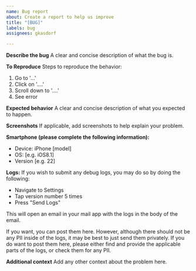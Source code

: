 ```yaml
---
name: Bug report
about: Create a report to help us improve
title: "[BUG]"
labels: bug
assignees: gkasdorf

---
```


**Describe the bug**
A clear and concise description of what the bug is.

**To Reproduce**
Steps to reproduce the behavior:
1. Go to '...'
2. Click on '....'
3. Scroll down to '....'
4. See error

**Expected behavior**
A clear and concise description of what you expected to happen.

**Screenshots**
If applicable, add screenshots to help explain your problem.

**Smartphone (please complete the following information):**
 - Device: iPhone [model]
 - OS: [e.g. iOS8.1]
 - Version [e.g. 22]

**Logs:**
If you wish to submit any debug logs, you may do so by doing the following:
 - Navigate to Settings
 - Tap version number 5 times
 - Press "Send Logs"

This will open an email in your mail app with the logs in the body of the email. 

If you want, you can post them here. However, although there should not be any PII inside of the logs, it may be best to just send them privately. If you do want to post them here, please either find and provide the applicable parts of the logs, or check them for any PII.

**Additional context**
Add any other context about the problem here.
